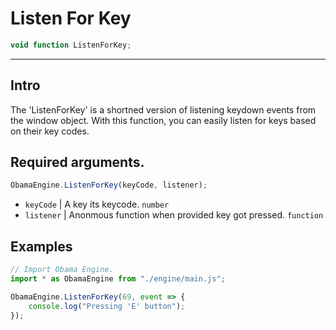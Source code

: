# Listen For Key
```js
void function ListenForKey;
```
- - -

## Intro
The 'ListenForKey' is a shortned version of listening keydown events from the window object. With this function, you can
easily listen for keys based on their key codes.

## Required arguments.
```js
ObamaEngine.ListenForKey(keyCode, listener);
```
- ``keyCode`` | A key its keycode. ``number``
- ``listener`` | Anonmous function when provided key got pressed. ``function``

## Examples
```js
// Import Obama Engine.
import * as ObamaEngine from "./engine/main.js";

ObamaEngine.ListenForKey(69, event => {
    console.log("Pressing 'E' button");
});

```